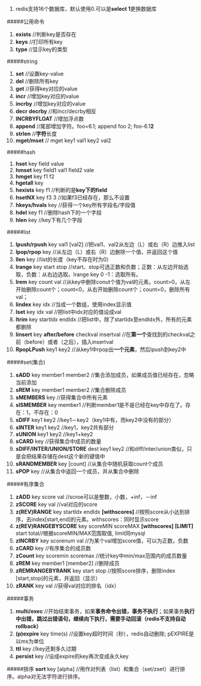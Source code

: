 1. redis支持16个数据库，默认使用0.可以是**select 1**更换数据库

#####公用命令
1.  **exists**  //判断key是否存在
2.  **keys**  //打印所有key
3.  **type**    //显示key的类型

#####string
1.  **set**     //设置key-value
2.  **del**     //删除所有key
6.  **get**     //获得key对应的value
7.  **incr**    //增加key对应的value
8.  **incrby**  //增加key对应的value
9.  **decr** **decrby** //和incr/decrby相反
10.  **INCRBYFLOAT**    //增加浮点数
11.  **append**       //尾部增加字符。foo=6.1; append foo 2; foo-6.1**2**
12.  **strlen**       //**字符**长度
13.  **mget/mset**    // mget key1 val1 key2 val2
  
#####hash  
1.  **hset** key field value
2.  **hmset** key field1 val1 field2 vale
3.  **hmget** key f1 f2
4.  **hgetall** key
5.  **hexists** key f1    //判断的是**key下的field**
6.  **hsetNX**  key f3 3  //如果f3已经存在，那么不设置
7.  **hkeys/hvals** key   //获得一个key所有字段名/字段值  
8.  **hdel** key f1   //删除hash下的一个字段
9.  **hlen**  key   //key下有几个字段

#####list
1.  **lpush/rpush** key val1 [val2]   //把val1、val2从左边（L）或右（R）边推入list
2.  **lpop/rpop** key    //从左边（L）或右（R）边删除一个值，并返回这个值
3.  **llen**  key     //list的长度（key不存在时为0）
4.  **lrange** key start stop   //start、stop可选正数和负数；正数：从左边开始选取，负数：从右边选取。lrange key 0 -1：选取所有。
5.  **lrem** key count val    //从key中删除conut个值为val的元素。count>0，从左开始删除count个；count<0，从右开始删除count个；count=0，删除所有val；
6.  **lindex** key idx  //当成一个数组，使用index显示值
7.  **lset** key idx val  //把list中idx对应的值设成val
8.  **ltrim** key startIdx endIdx   //把list中，除了startIdx至endIdx外，所有的元素都删除
9.  **linsert** key **after/before** checkval insertval //在**第一个**查找到的checkval之前（before）或者（之后），插入insertval
10.  **RpopLPush**  key1 key2 //从key1中rpop出**一个元素**，然后lpush到key2中

#####set(集合)
1.  **sADD**  key member1 member2 //集合添加成员，如果成员值已经存在，忽略当前添加
2.  **sREM**  key member1 member2 //集合删除成员
3.  **sMEMBERS**  key   //获得集合中所有元素
4.  **sISMEMBER** key member1 //判断member1是不是已经在key中存在了。存在：1，不存在：0
5.  **sDIFF** key1 key2 //key1－key2（key1中有，而key2中没有的部分）
6.  **sINTER**  key1 key2 //key1，key2共有部分
7.  **sUNION**  key1 key2 //key1+key2
8.  **sCARD** key   //获得集合中成员的数量
9.  **sDIFF/INTER/UNION/STORE** dest key1 key2  //和diff/inter/union类似，只是会把结果存储在dest这个新的键值中
10.  **sRANDMEMBER**  key [count]   //从集合中随机获取count个成员
11.  **sPOP** key   //从集合中返回一个成员，并从集合中删除

#####有序集合
1. **zADD** key score val //scroe可以是整数，小数，+inf，－inf
2. **zSCORE** key val   //val对应的score
3. **z(REV)RANGE** key startIdx endIdx **[withscores]**  //按照score从小达到排序，去index[start,end]的元素。withscores：同时显示score
4.  **z(REV)RANGEBYSCORE** key scoreMIN scoreMAX **[withscores]** **[LIMIT]** start total//根据scoreMIN/MAX范围取值, limit同mysql
5.  **zINCRBY** key scorenum val  //为某个val增加score值，可以为正数，负数
6.  **zCARD** key   //有序集合的成员数
7.  **zCount**  key scoremin scoremax   //统计key中min/max范围内的成员数量
8.  **zREM**  key member1 [member2]   //删除成员
9.  **zREMRANGEBYRANK** key start stop    //按照score排序，删除index [start,stop]的元素，并返回（显示）
10.  **zRANK**  key val     //获得val对应的排名（idx）


#####事务
1.  **multi/exec**      //开始结束事务，如果**事务命令出错，事务不执行**；如果事务**执行中出错，跳过出错语句，继续向下执行，需要手动回滚（redis不支持自动rollback）**
2.  **(p)expire** key  time(s)  //设置key超时时间（秒），redis自动删除; pEXPIRE是以ms为单位
3.  **ttl** key   //key还剩多久过期
4.  **persist** key   //设成expire的key再次变成永久key


#####排序
**sort** key [alpha]      //用作对列表（list）和集合（set/zset）进行排序。alpha对无法字符进行排序。
